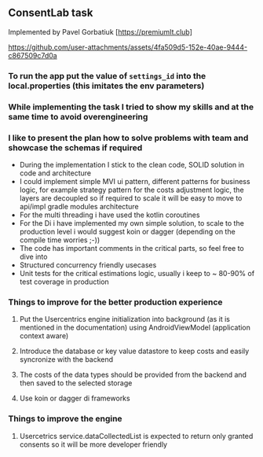 ## ConsentLab task
Implemented by Pavel Gorbatiuk
[https://premiumIt.club]

https://github.com/user-attachments/assets/4fa509d5-152e-40ae-9444-c867509c7d0a

### To run the app put the value of `settings_id` into the local.properties (this imitates the env parameters)
### While implementing the task I tried to show my skills and at the same time to avoid overengineering
### I like to present the plan how to solve problems with team and showcase the schemas if required

+ During the implementation I stick to the clean code, SOLID solution in code and architecture
+ I could implement simple MVI ui pattern, different patterns for business logic, for example strategy pattern for the costs adjustment logic, the layers are decoupled so if required to scale it will be easy to move to api/impl gradle modules architecture
+ For the multi threading i have used the kotlin coroutines
+ For the Di i have implemented my own simple solution, to scale to the production level i would suggest koin or dagger (depending on the compile time worries ;-))
+ The code has important comments in the critical parts, so feel free to dive into
+ Structured concurrency friendly usecases
+ Unit tests for the critical estimations logic, usually i keep to ~ 80-90% of test coverage in production

### Things to improve for the better production experience
1. Put the Usercentrics engine initialization into background (as it is mentioned in the documentation) using AndroidViewModel (application context aware)
2. Introduce the database or key value datastore to keep costs and easily syncronize with the backend

3. The costs of the data types should be provided from the backend and then saved to the selected storage
4. Use koin or dagger di frameworks

### Things to improve the engine
1. Usercetrics service.dataCollectedList is expected to return only granted consents so it will be more developer friendly

